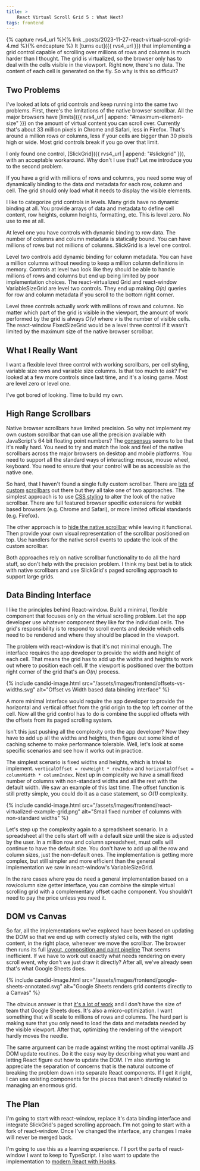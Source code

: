 ```yaml
---
title: >
    React Virtual Scroll Grid 5 : What Next?
tags: frontend
---
```


{% capture rvs4_url %}{% link _posts/2023-11-27-react-virtual-scroll-grid-4.md %}{% endcapture %}
It [turns out]({{ rvs4_url }}) that implementing a grid control capable of scrolling over millions of rows and columns is much harder than I thought. The grid is virtualized, so the browser only has to deal with the cells visible in the viewport. Right now, there's no data. The content of each cell is generated on the fly. So why is this so difficult?

## Two Problems

I've looked at lots of grid controls and keep running into the same two problems. First, there's the limitations of the native browser scrollbar. All the major browsers have [limits]({{ rvs4_url | append: "#maximum-element-size" }}) on the amount of virtual content you can scroll over. Currently that's about 33 million pixels in Chrome and Safari, less in Firefox. That's around a million rows or columns, less if your cells are bigger than 30 pixels high or wide. Most grid controls break if you go over that limit.

I only found one control, [SlickGrid]({{ rvs4_url | append: "#slickgrid" }}), with an acceptable workaround. Why don't I use that? Let me introduce you to the second problem. 

If you have a grid with millions of rows and columns, you need some way of dynamically binding to the data *and* metadata for each row, column and cell. The grid should only load what it needs to display the visible elements. 

I like to categorize grid controls in levels. Many grids have no dynamic binding at all. You provide arrays of data and metadata to define cell content, row heights, column heights, formatting, etc. This is level zero. No use to me at all.

At level one you have controls with dynamic binding to row data. The number of columns and column metadata is statically bound. You can have millions of rows but not millions of columns. SlickGrid is a level one control. 

Level two controls add dynamic binding for column metadata. You can have a million columns without needing to keep a million column definitions in memory. Controls at level two look like they should be able to handle millions of rows and columns but end up being limited by poor implementation choices. The react-virtualized Grid and react-window VariableSizeGrid are level two controls. They end up making *O(n)* queries for row and column metadata if you scroll to the bottom right corner. 

Level three controls actually work with millions of rows and columns. No matter which part of the grid is visible in the viewport, the amount of work performed by the grid is always *O(v)* where *v* is the number of visible cells. The react-window FixedSizeGrid would be a level three control if it wasn't limited by the maximum size of the native browser scrollbar. 

## What I Really Want

I want a flexible level three control with working scrollbars, per cell styling, variable size rows and variable size columns. Is that too much to ask? I've looked at a few more controls since last time, and it's a losing game. Most are level zero or level one. 

I've got bored of looking. Time to build my own. 

## High Range Scrollbars

Native browser scrollbars have limited precision. So why not implement my own custom scrollbar that can use all the precision available with JavaScript's 64 bit floating point numbers? The [consensus](https://stackoverflow.com/questions/72001508/custom-scrollbar-packages-react) seems to be that it's really hard. You need to try and match the look and feel of the native scrollbars across the major browsers on desktop and mobile platforms. You need to support all the standard ways of interacting: mouse, mouse wheel, keyboard. You need to ensure that your control will be as accessible as the native one.

So hard, that I haven't found a single fully custom scrollbar. There are [lots](https://making.close.com/posts/introducting-react-custom-scroller-component) [of](https://github.com/sakhnyuk/rc-scrollbars) [custom](https://www.npmjs.com/package/react-scrollbars-custom) [scrollbars](https://www.npmjs.com/package/react-custom-scrollbars-2) out there but they all take one of two approaches. The simplest approach is to use [CSS styling](https://css-tricks.com/the-current-state-of-styling-scrollbars-in-css/) to alter the look of the native scrollbar. There are full featured browser specific extensions for webkit based browsers (e.g. Chrome and Safari), or more limited official standards (e.g. Firefox). 

The other approach is to [hide the native scrollbar](https://labs.thisdot.co/blog/creating-custom-scrollbars-with-react) while leaving it functional. Then provide your own visual representation of the scrollbar positioned on top. Use handlers for the native scroll events to update the look of the custom scrollbar.

Both approaches rely on native scrollbar functionality to do all the hard stuff, so don't help with the precision problem. I think my best bet is to stick with native scrollbars and use SlickGrid's paged scrolling approach to support large grids.

## Data Binding Interface

I like the principles behind React-window. Build a minimal, flexible component that focuses only on the virtual scrolling problem. Let the app developer use whatever component they like for the individual cells. The grid's responsibility is to respond to scroll events and decide which cells need to be rendered and where they should be placed in the viewport. 

The problem with react-window is that it's not minimal enough. The interface requires the app developer to provide the width and height of each cell. That means the grid has to add up the widths and heights to work out where to position each cell. If the viewport is positioned over the bottom right corner of the grid that's an *O(n)* process.

{% include candid-image.html src="/assets/images/frontend/offsets-vs-widths.svg" alt="Offset vs Width based data binding interface" %}

A more minimal interface would require the app developer to provide the horizontal and vertical offset from the grid origin to the top left corner of the cell. Now all the grid control has to do is combine the supplied offsets with the offsets from its paged scrolling system.

Isn't this just pushing all the complexity onto the app developer? Now they have to add up all the widths and heights, then figure out some kind of caching scheme to make performance tolerable. Well, let's look at some specific scenarios and see how it works out in practice.

The simplest scenario is fixed widths and heights, which is trivial to implement. `verticalOffset = rowHeight * rowIndex` and `horizontalOffset = columnWidth * columnIndex`. Next up in complexity we have a small fixed number of columns with non-standard widths and all the rest with the default width. We saw an example of this last time. The offset function is still pretty simple, you could do it as a case statement, so *O(1)* complexity.

{% include candid-image.html src="/assets/images/frontend/react-virtualized-example-grid.png" alt="Small fixed number of columns with non-standard widths" %}

Let's step up the complexity again to a spreadsheet scenario. In a spreadsheet all the cells start off with a default size until the size is adjusted by the user. In a million row and column spreadsheet, must cells will continue to have the default size. You don't have to add up all the row and column sizes, just the non-default ones. The implementation is getting more complex, but still simpler and more efficient than the general implementation we saw in react-window's VariableSizeGrid.

In the rare cases where you do need a general implementation based on a row/column size getter interface, you can combine the simple virtual scrolling grid with a complementary offset cache component. You shouldn't need to pay the price unless you need it. 

## DOM vs Canvas

So far, all the implementations we've explored have been based on updating the DOM so that we end up with correctly styled cells, with the right content, in the right place, whenever we move the scrollbar. The browser then runs its full [layout, composition and paint pipeline](https://developer.chrome.com/articles/renderingng-architecture/#rendering-pipeline-structure) That seems inefficient. If we have to work out exactly what needs rendering on every scroll event, why don't we just draw it directly? After all, we've already seen that's what Google Sheets does.

{% include candid-image.html src="/assets/images/frontend/google-sheets-annotated.svg" alt="Google Sheets renders grid contents directly to a Canvas" %}

The obvious answer is that [it's a lot of work](https://itnext.io/i-wrote-an-html-canvas-data-grid-so-you-dont-have-to-d945aa4780b4) and I don't have the size of team that Google Sheets does. It's also a micro-optimization. I want something that will scale to millions of rows and columns. The hard part is making sure that you only need to load the data and metadata needed by the visible viewport. After that, optimizing the rendering of the viewport hardly moves the needle. 

The same argument can be made against writing the most optimal vanilla JS DOM update routines. Do it the easy way by describing what you want and letting React figure out how to update the DOM. I'm also starting to appreciate the separation of concerns that is the natural outcome of breaking the problem down into separate React components. If I get it right, I can use existing components for the pieces that aren't directly related to managing an enormous grid. 

## The Plan

I'm going to start with react-window, replace it's data binding interface and integrate SlickGrid's paged scrolling approach. I'm not going to start with a fork of react-window. Once I've changed the interface, any changes I make will never be merged back. 

I'm going to use this as a learning experience. I'll port the parts of react-window I want to keep to TypeScript. I also want to update the implementation to [modern React with Hooks](https://react.dev/blog/2023/03/16/introducing-react-dev#going-all-in-on-modern-react-with-hooks). 
